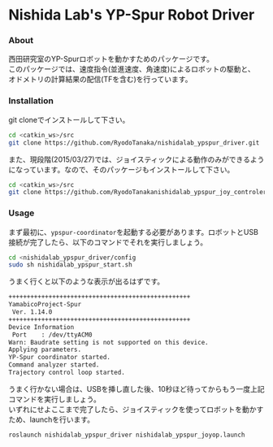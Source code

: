 # Nishida Lab's YP-Spur Robot Driver
### About
西田研究室のYP-Spurロボットを動かすためのパッケージです。  
このパッケージでは、速度指令(並進速度、角速度)によるロボットの駆動と、  
オドメトリの計算結果の配信(TFを含む)を行っています。

### Installation
git cloneでインストールして下さい。

```bash
cd <catkin_ws>/src
git clone https://github.com/RyodoTanaka/nishidalab_ypspur_driver.git
```

また、現段階(2015/03/27)では、ジョイスティックによる動作のみができるようになっています。なので、そのパッケージもインストールして下さい。

```bash
cd <catkin_ws>/src
git clone https://github.com/RyodoTanakanishidalab_ypspur_joy_controler.git
```

### Usage
まず最初に、`ypspur-coordinator`を起動する必要があります。ロボットとUSB接続が完了したら、以下のコマンドでそれを実行しましょう。

```bash
cd <nishidalab_ypspur_driver/config
sudo sh nishidalab_ypspur_start.sh
```

うまく行くと以下のような表示が出るはずです。

```bash
++++++++++++++++++++++++++++++++++++++++++++++++++
YamabicoProject-Spur
 Ver. 1.14.0
++++++++++++++++++++++++++++++++++++++++++++++++++
Device Information
 Port    : /dev/ttyACM0 
Warn: Baudrate setting is not supported on this device.
Applying parameters.
YP-Spur coordinator started.
Command analyzer started.
Trajectory control loop started.

```

うまく行かない場合は、USBを挿し直した後、10秒ほど待ってからもう一度上記コマンドを実行しましょう。  
いずれにせよここまで完了したら、ジョイスティックを使ってロボットを動かすため、launchを行います。

```bash
roslaunch nishidalab_ypspur_driver nishidalab_ypspur_joyop.launch
```
